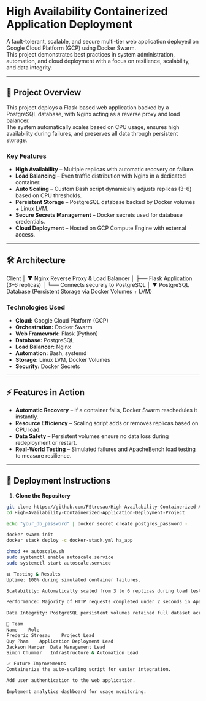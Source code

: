 # High Availability Containerized Application Deployment

A fault-tolerant, scalable, and secure multi-tier web application deployed on Google Cloud Platform (GCP) using Docker Swarm.  
This project demonstrates best practices in system administration, automation, and cloud deployment with a focus on resilience, scalability, and data integrity.

---

## 📌 Project Overview

This project deploys a Flask-based web application backed by a PostgreSQL database, with Nginx acting as a reverse proxy and load balancer.  
The system automatically scales based on CPU usage, ensures high availability during failures, and preserves all data through persistent storage.

### Key Features

- **High Availability** – Multiple replicas with automatic recovery on failure.  
- **Load Balancing** – Even traffic distribution with Nginx in a dedicated container.  
- **Auto Scaling** – Custom Bash script dynamically adjusts replicas (3–6) based on CPU thresholds.  
- **Persistent Storage** – PostgreSQL database backed by Docker volumes + Linux LVM.  
- **Secure Secrets Management** – Docker secrets used for database credentials.  
- **Cloud Deployment** – Hosted on GCP Compute Engine with external access.

---

## 🛠️ Architecture
Client
│
▼
Nginx Reverse Proxy & Load Balancer
│
├── Flask Application (3–6 replicas)
│ └── Connects securely to PostgreSQL
│
▼
PostgreSQL Database (Persistent Storage via Docker Volumes + LVM)


### Technologies Used

- **Cloud:** Google Cloud Platform (GCP)  
- **Orchestration:** Docker Swarm  
- **Web Framework:** Flask (Python)  
- **Database:** PostgreSQL  
- **Load Balancer:** Nginx  
- **Automation:** Bash, systemd  
- **Storage:** Linux LVM, Docker Volumes  
- **Security:** Docker Secrets  

---

## ⚡ Features in Action

- **Automatic Recovery** – If a container fails, Docker Swarm reschedules it instantly.  
- **Resource Efficiency** – Scaling script adds or removes replicas based on CPU load.  
- **Data Safety** – Persistent volumes ensure no data loss during redeployment or restart.  
- **Real-World Testing** – Simulated failures and ApacheBench load testing to measure resilience.

---

## 🚀 Deployment Instructions

1. **Clone the Repository**

```bash
git clone https://github.com/FStresau/High-Availability-Containerized-Application-Deployment-Project.git
cd High-Availability-Containerized-Application-Deployment-Project

echo "your_db_password" | docker secret create postgres_password -

docker swarm init
docker stack deploy -c docker-stack.yml ha_app

chmod +x autoscale.sh
sudo systemctl enable autoscale.service
sudo systemctl start autoscale.service

📊 Testing & Results
Uptime: 100% during simulated container failures.

Scalability: Automatically scaled from 3 to 6 replicas during load tests.

Performance: Majority of HTTP requests completed under 2 seconds in ApacheBench stress test.

Data Integrity: PostgreSQL persistent volumes retained full dataset across restarts.

👥 Team
Name	Role
Frederic Stresau	Project Lead
Quy Pham	Application Deployment Lead
Jackson Harper	Data Management Lead
Simon Chummar	Infrastructure & Automation Lead

📈 Future Improvements
Containerize the auto-scaling script for easier integration.

Add user authentication to the web application.

Implement analytics dashboard for usage monitoring.






